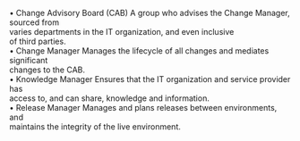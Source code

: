 • Change Advisory Board (CAB) A group who advises the Change Manager, sourced from  
varies departments in the IT organization, and even inclusive  
of third parties.  
• Change Manager Manages the lifecycle of all changes and mediates significant  
changes to the CAB.  
• Knowledge Manager Ensures that the IT organization and service provider has  
access to, and can share, knowledge and information.  
• Release Manager Manages and plans releases between environments, and  
maintains the integrity of the live environment.